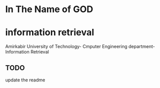 <div>
    <h1>In The Name of GOD</h1>
</div>

# information retrieval
Amirkabir University of Technology- Cmputer Engineering department- Information Retrieval

## TODO
 update the readme